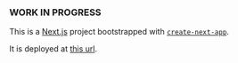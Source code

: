 ### WORK IN PROGRESS

This is a [Next.js](https://nextjs.org/) project bootstrapped with [`create-next-app`](https://github.com/vercel/next.js/tree/canary/packages/create-next-app).

It is deployed at [this url](https://marketplace-nextjs-roan.vercel.app/).